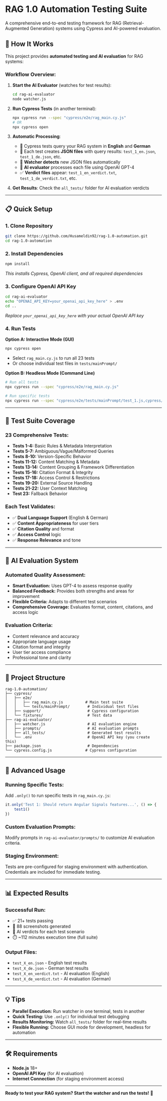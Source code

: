# RAG 1.0 Automation Testing Suite

A comprehensive end-to-end testing framework for RAG (Retrieval-Augmented Generation) systems using Cypress and AI-powered evaluation.

## 🚀 How It Works

This project provides **automated testing and AI evaluation** for RAG systems:

### **Workflow Overview:**

1. **Start the AI Evaluator** (watches for test results):
   ```bash
   cd rag-ai-evaluator
   node watcher.js
   ```

2. **Run Cypress Tests** (in another terminal):
   ```bash
   npx cypress run --spec "cypress/e2e/rag_main.cy.js"
   # OR
   npx cypress open
   ```

3. **Automatic Processing**:
   - 🧪 Cypress tests query your RAG system in **English** and **German**
   - 📝 Each test creates **JSON files** with query results: `test_1_en.json`, `test_1_de.json`, etc.
   - 👀 **Watcher detects** new JSON files automatically
   - 🤖 **AI evaluator** processes each file using OpenAI GPT-4
   - ✅ **Verdict files** appear: `test_1_en_verdict.txt`, `test_1_de_verdict.txt`, etc.

4. **Get Results**: Check the `all_tests/` folder for AI evaluation verdicts

---

## 📋 Quick Setup

### **1. Clone Repository**
```bash
git clone https://github.com/Husameldin92/rag-1.0-automation.git
cd rag-1.0-automation
```

### **2. Install Dependencies**
```bash
npm install
```
*This installs Cypress, OpenAI client, and all required dependencies*

### **3. Configure OpenAI API Key**
```bash
cd rag-ai-evaluator
echo "OPENAI_API_KEY=your_openai_api_key_here" > .env
cd ..
```
*Replace `your_openai_api_key_here` with your actual OpenAI API key*

### **4. Run Tests**

**Option A: Interactive Mode (GUI)**
```bash
npx cypress open
```
- Select `rag_main.cy.js` to run all 23 tests
- Or choose individual test files in `tests/mainPrompt/`

**Option B: Headless Mode (Command Line)**
```bash
# Run all tests
npx cypress run --spec "cypress/e2e/rag_main.cy.js"

# Run specific tests
npx cypress run --spec "cypress/e2e/tests/mainPrompt/test_1.js,cypress/e2e/tests/mainPrompt/test_2.js"
```

---

## 🧪 Test Suite Coverage

### **23 Comprehensive Tests:**

- **Tests 1-4:** Basic Rules & Metadata Interpretation
- **Tests 5-7:** Ambiguous/Vague/Malformed Queries  
- **Tests 8-10:** Version-Specific Behavior
- **Tests 11-12:** Content Matching & Metadata
- **Tests 13-14:** Content Grouping & Framework Differentiation
- **Tests 15-16:** Citation Format & Integrity
- **Tests 17-18:** Access Control & Restrictions
- **Tests 19-20:** External Source Handling
- **Tests 21-22:** User Context Matching
- **Test 23:** Fallback Behavior

### **Each Test Validates:**
- ✅ **Dual Language Support** (English & German)
- ✅ **Content Appropriateness** for user tiers
- ✅ **Citation Quality** and format
- ✅ **Access Control** logic
- ✅ **Response Relevance** and tone

---

## 🤖 AI Evaluation System

### **Automated Quality Assessment:**

- **Smart Evaluation:** Uses GPT-4 to assess response quality
- **Balanced Feedback:** Provides both strengths and areas for improvement
- **Flexible Criteria:** Adapts to different test scenarios
- **Comprehensive Coverage:** Evaluates format, content, citations, and access logic

### **Evaluation Criteria:**
- Content relevance and accuracy
- Appropriate language usage
- Citation format and integrity
- User tier access compliance
- Professional tone and clarity

---

## 📁 Project Structure

```
rag-1.0-automation/
├── cypress/
│   ├── e2e/
│   │   ├── rag_main.cy.js          # Main test suite
│   │   └── tests/mainPrompt/        # Individual test files
│   ├── support/                     # Cypress configuration
│   └── fixtures/                    # Test data
├── rag-ai-evaluator/
│   ├── watcher.js                   # AI evaluation engine
│   ├── prompts/                     # AI evaluation prompts
│   ├── all_tests/                   # Generated test results
│   └── .env                         # OpenAI API key (you create this)
├── package.json                     # Dependencies
└── cypress.config.js               # Cypress configuration
```

---

## 🔧 Advanced Usage

### **Running Specific Tests:**

Add `.only()` to run specific tests in `rag_main.cy.js`:
```javascript
it.only('Test 1: Should return Angular Signals features...', () => {
    test1()
})
```

### **Custom Evaluation Prompts:**

Modify prompts in `rag-ai-evaluator/prompts/` to customize AI evaluation criteria.

### **Staging Environment:**

Tests are pre-configured for staging environment with authentication. Credentials are included for immediate testing.

---

## 📊 Expected Results

### **Successful Run:**
- ✅ 21+ tests passing
- 📝 88 screenshots generated
- 🤖 AI verdicts for each test scenario
- ⏱️ ~112 minutes execution time (full suite)

### **Output Files:**
- `test_X_en.json` - English test results
- `test_X_de.json` - German test results  
- `test_X_en_verdict.txt` - AI evaluation (English)
- `test_X_de_verdict.txt` - AI evaluation (German)

---

## 💡 Tips

- **Parallel Execution:** Run watcher in one terminal, tests in another
- **Quick Testing:** Use `.only()` for individual test debugging
- **Results Monitoring:** Watch `all_tests/` folder for real-time results
- **Flexible Running:** Choose GUI mode for development, headless for automation

---

## 🛠️ Requirements

- **Node.js** 18+ 
- **OpenAI API Key** (for AI evaluation)
- **Internet Connection** (for staging environment access)

---

**Ready to test your RAG system? Start the watcher and run the tests!** 🚀 